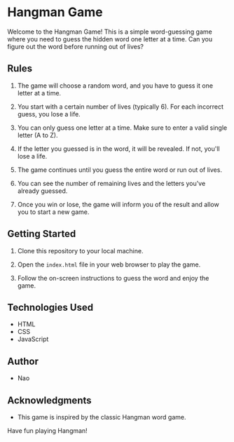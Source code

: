 # Hangman Game

Welcome to the Hangman Game! This is a simple word-guessing game where you need to guess the hidden word one letter at a time. Can you figure out the word before running out of lives?

## Rules

1. The game will choose a random word, and you have to guess it one letter at a time.

2. You start with a certain number of lives (typically 6). For each incorrect guess, you lose a life.

3. You can only guess one letter at a time. Make sure to enter a valid single letter (A to Z).

4. If the letter you guessed is in the word, it will be revealed. If not, you'll lose a life.

5. The game continues until you guess the entire word or run out of lives.

6. You can see the number of remaining lives and the letters you've already guessed.

7. Once you win or lose, the game will inform you of the result and allow you to start a new game.

## Getting Started

1. Clone this repository to your local machine.

2. Open the `index.html` file in your web browser to play the game.

3. Follow the on-screen instructions to guess the word and enjoy the game.

## Technologies Used

- HTML
- CSS
- JavaScript

## Author

- Nao

## Acknowledgments

- This game is inspired by the classic Hangman word game.

Have fun playing Hangman!
